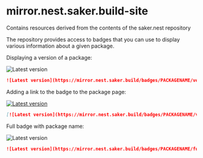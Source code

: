 # mirror.nest.saker.build-site
Contains resources derived from the contents of the saker.nest repository

The repository provides access to badges that you can use to display various information about a given package.

Displaying a version of a package: 

![Latest version](https://mirror.nest.saker.build/badges/saker.build/version.svg)

```markdown
![Latest version](https://mirror.nest.saker.build/badges/PACKAGENAME/version.svg)
```

Adding a link to the badge to the package page: 

[![Latest version](https://mirror.nest.saker.build/badges/saker.build/version.svg)](https://nest.saker.build/package/saker.build "saker.build | saker.nest")

```markdown
[![Latest version](https://mirror.nest.saker.build/badges/PACKAGENAME/version.svg)](https://nest.saker.build/package/PACKAGENAME "PACKAGENAME | saker.nest")
```

Full badge with package name: 

![Latest version](https://mirror.nest.saker.build/badges/saker.build/full.svg)

```markdown
![Latest version](https://mirror.nest.saker.build/badges/PACKAGENAME/full.svg)
```
